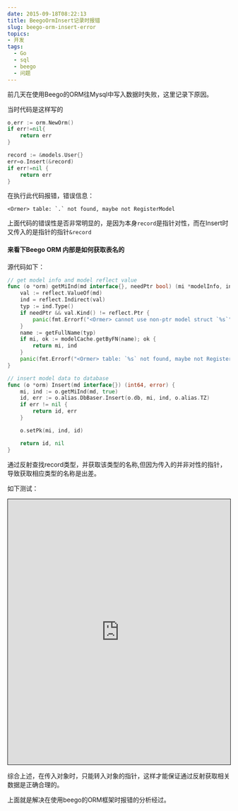 ```yaml
---
date: 2015-09-18T08:22:13
title: BeegoOrmInsert记录时报错
slug: beego-orm-insert-error
topics:
- 开发
tags: 
  - Go
  - sql
  - beego
  - 问题
---
```


前几天在使用Beego的ORM往Mysql中写入数据时失败，这里记录下原因。

<!-- more -->

当时代码是这样写的
```Go
o,err := orm.NewOrm()
if err!=nil{
    return err
}

record := &models.User{}
err=o.Insert(&record)
if err!=nil {
    return err
}
```
在执行此代码报错，错误信息：
```Shell
<Ormer> table: `.` not found, maybe not RegisterModel
```

上面代码的错误性是否非常明显的，是因为本身`record`是指针对性，而在Insert时又传入的是指针的指针`&record`

#### 来看下Beego ORM 内部是如何获取表名的

源代码如下：
```Go
// get model info and model reflect value
func (o *orm) getMiInd(md interface{}, needPtr bool) (mi *modelInfo, ind reflect.Value) {
	val := reflect.ValueOf(md)
	ind = reflect.Indirect(val)
	typ := ind.Type()
	if needPtr && val.Kind() != reflect.Ptr {
		panic(fmt.Errorf("<Ormer> cannot use non-ptr model struct `%s`", getFullName(typ)))
	}
	name := getFullName(typ)
	if mi, ok := modelCache.getByFN(name); ok {
		return mi, ind
	}
	panic(fmt.Errorf("<Ormer> table: `%s` not found, maybe not RegisterModel", name))
}

// insert model data to database
func (o *orm) Insert(md interface{}) (int64, error) {
	mi, ind := o.getMiInd(md, true)
	id, err := o.alias.DbBaser.Insert(o.db, mi, ind, o.alias.TZ)
	if err != nil {
		return id, err
	}

	o.setPk(mi, ind, id)

	return id, nil
}
```

通过反射查找record类型，并获取该类型的名称,但因为传入的并非对性的指针，导致获取相应类型的名称是出差。

如下测试：
<iframe style="border:1px solid" src="https://wide.b3log.org/playground/d2fcf822a9fd31da343f482a7969ac8b.go?embed=true" width="100%" height="600"></iframe>


综合上述，在传入对象时，只能转入对象的指针，这样才能保证通过反射获取相关数据是正确合理的。

上面就是解决在使用beego的ORM框架时报错的分析经过。
